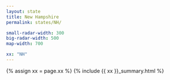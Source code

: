 ```yaml
---
layout: state
title: New Hampshire
permalink: states/NH/

small-radar-width: 300
big-radar-width: 500
map-width: 700

xx: "NH"
---
```


{% assign xx = page.xx %}
{% include {{ xx }}_summary.html %}
